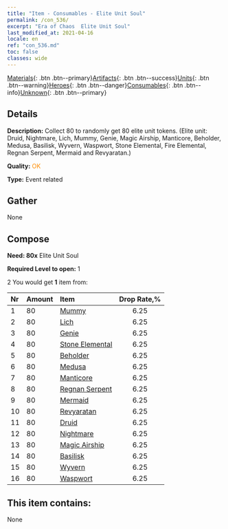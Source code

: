 ```yaml
---
title: "Item - Consumables - Elite Unit Soul"
permalink: /con_536/
excerpt: "Era of Chaos  Elite Unit Soul"
last_modified_at: 2021-04-16
locale: en
ref: "con_536.md"
toc: false
classes: wide
---
```

 [Materials](/Items/){: .btn .btn--primary}[Artifacts](/Items/Artifacts/){: .btn .btn--success}[Units](/Items/Units/){: .btn .btn--warning}[Heroes](/Items/Heroes/){: .btn .btn--danger}[Consumables](/Items/Consumables/){: .btn .btn--info}[Unknown](/Items/Unknown/){: .btn .btn--primary}

## Details
 **Description:** Collect 80 to randomly get 80 elite unit tokens. (Elite unit: Druid, Nightmare, Lich, Mummy, Genie, Magic Airship, Manticore, Beholder, Medusa, Basilisk, Wyvern, Waspwort, Stone Elemental, Fire Elemental, Regnan Serpent, Mermaid and Revyaratan.)

 **Quality:** <span style="color: #FF8C00">OK</span>

 **Type:** Event related

## Gather

  None

## Compose

 **Need: 80x** Elite Unit Soul

 **Required Level to open:** 1

 2 You would get **1** item  from:

  | Nr | Amount |     Item    | Drop Rate,% |
  |:---|:-------|:------------|:---------:|
  | 1 | 80 | [Mummy](/Items/unt_215/) | 6.25 | 
  | 2 | 80 | [Lich](/Items/unt_212/) | 6.25 | 
  | 3 | 80 | [Genie](/Items/unt_239/) | 6.25 | 
  | 4 | 80 | [Stone Elemental](/Items/unt_266/) | 6.25 | 
  | 5 | 80 | [Beholder](/Items/unt_246/) | 6.25 | 
  | 6 | 80 | [Medusa](/Items/unt_247/) | 6.25 | 
  | 7 | 80 | [Manticore](/Items/unt_249/) | 6.25 | 
  | 8 | 80 | [Regnan Serpent](/Items/unt_276/) | 6.25 | 
  | 9 | 80 | [Mermaid](/Items/unt_277/) | 6.25 | 
  | 10 | 80 | [Revyaratan](/Items/unt_280/) | 6.25 | 
  | 11 | 80 | [Druid](/Items/unt_206/) | 6.25 | 
  | 12 | 80 | [Nightmare](/Items/unt_233/) | 6.25 | 
  | 13 | 80 | [Magic Airship](/Items/unt_242/) | 6.25 | 
  | 14 | 80 | [Basilisk](/Items/unt_256/) | 6.25 | 
  | 15 | 80 | [Wyvern](/Items/unt_258/) | 6.25 | 
  | 16 | 80 | [Waspwort](/Items/unt_260/) | 6.25 | 


## This item contains:

  None

